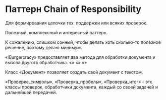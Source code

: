 # Паттерн Chain of Responsibility
Для формирования цепочки тех. поддержки или всяких проверок.

Полезный, комплексный и интересный паттерн.

К сожалению, слишком сонный, чтобы делать хоть сколько-то полезное решение, поэтому делаю минимум.

«IBurgercracy» предоставляет два метода для обработки документа и вызова другого обработчика. «» «» «»

Класс «Документ» позволяет создать свой документ с текстом.

«Проверка_символы», «Проверка_пробелы», «Проверка_итог» - это классы проверок, обработчики документа, каждый со своей задачей и дальнейшей передачей.
